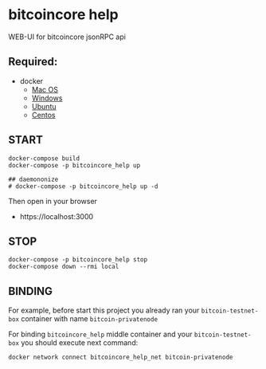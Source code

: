 # bitcoincore help

WEB-UI for bitcoincore jsonRPC api

## Required:

- docker
    - [Mac OS](https://docs.docker.com/docker-for-mac/install/)
    - [Windows](https://docs.docker.com/docker-for-windows/install/)
    - [Ubuntu](https://docs.docker.com/install/linux/docker-ce/ubuntu/#install-docker-ce)
    - [Centos](https://docs.docker.com/install/linux/docker-ce/centos/#install-docker-ce)
    
## START
    
    docker-compose build
    docker-compose -p bitcoincore_help up
    
    ## daemononize 
    # docker-compose -p bitcoincore_help up -d

Then open in your browser  
- https://localhost:3000

## STOP
    
    docker-compose -p bitcoincore_help stop
    docker-compose down --rmi local
    
    
## BINDING

For example, before start this project you already ran your `bitcoin-testnet-box` container with name `bitcoin-privatenode`

For binding `bitcoincore_help` middle container and your `bitcoin-testnet-box` you should execute next command:
    
    docker network connect bitcoincore_help_net bitcoin-privatenode